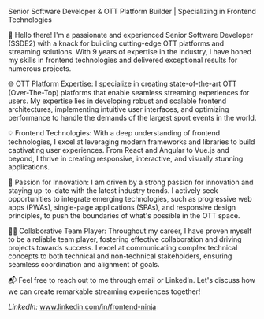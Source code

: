 


Senior Software Developer & OTT Platform Builder | Specializing in Frontend Technologies

👋 Hello there! I'm a passionate and experienced Senior Software Developer (SSDE2) with a knack for building cutting-edge OTT platforms and streaming solutions. With 9 years of expertise in the industry, I have honed my skills in frontend technologies and delivered exceptional results for numerous projects.

🌐 OTT Platform Expertise:
I specialize in creating state-of-the-art OTT (Over-The-Top) platforms that enable seamless streaming experiences for users. My expertise lies in developing robust and scalable frontend architectures, implementing intuitive user interfaces, and optimizing performance to handle the demands of the largest sport events in the world.

💡 Frontend Technologies:
With a deep understanding of frontend technologies, I excel at leveraging modern frameworks and libraries to build captivating user experiences. From React and Angular to Vue.js and beyond, I thrive in creating responsive, interactive, and visually stunning applications.

🚀 Passion for Innovation:
I am driven by a strong passion for innovation and staying up-to-date with the latest industry trends. I actively seek opportunities to integrate emerging technologies, such as progressive web apps (PWAs), single-page applications (SPAs), and responsive design principles, to push the boundaries of what's possible in the OTT space.

👨‍💻 Collaborative Team Player:
Throughout my career, I have proven myself to be a reliable team player, fostering effective collaboration and driving projects towards success. I excel at communicating complex technical concepts to both technical and non-technical stakeholders, ensuring seamless coordination and alignment of goals.


📬 Feel free to reach out to me through email or LinkedIn. Let's discuss how we can create remarkable streaming experiences together!

*LinkedIn:* www.linkedin.com/in/frontend-ninja

<!---
debjits1/debjits1 is a ✨ special ✨ repository because its `README.md` (this file) appears on your GitHub profile.
You can click the Preview link to take a look at your changes.
--->
